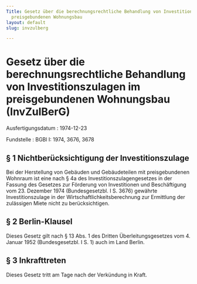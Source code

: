 ```yaml
---
Title: Gesetz über die berechnungsrechtliche Behandlung von Investitionszulagen im
  preisgebundenen Wohnungsbau
layout: default
slug: invzulberg

---
```


# Gesetz über die berechnungsrechtliche Behandlung von Investitionszulagen im preisgebundenen Wohnungsbau (InvZulBerG)

Ausfertigungsdatum
:   1974-12-23

Fundstelle
:   BGBl I: 1974, 3676, 3678



## § 1 Nichtberücksichtigung der Investitionszulage

Bei der Herstellung von Gebäuden und Gebäudeteilen mit preisgebundenen
Wohnraum ist eine nach § 4a des Investitionszulagengesetzes in der
Fassung des Gesetzes zur Förderung von Investitionen und Beschäftigung
vom 23. Dezember 1974 (Bundesgesetzbl. I S. 3676) gewährte
Investitionszulage in der Wirtschaftlichkeitsberechnung zur Ermittlung
der zulässigen Miete nicht zu berücksichtigen.


## § 2 Berlin-Klausel

Dieses Gesetz gilt nach § 13 Abs. 1 des Dritten Überleitungsgesetzes
vom 4. Januar 1952 (Bundesgesetzbl. I S. 1) auch im Land Berlin.


## § 3 Inkrafttreten

Dieses Gesetz tritt am Tage nach der Verkündung in Kraft.

